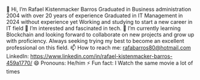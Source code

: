 👋 Hi, I’m Rafael Kistenmacker Barros
   Graduated in Business administration 2004 with over 20 years of experience
   Graduated in IT Management in 2024 without experience yet
   Working and studying to start a new career in IT field
👀 I’m interested and fascinated in tech.
🌱 I’m currently learning Blockchain and looking forward to collaborate on new projects and grow up with proficiency. Always seeking trying my best to become an excellent professional on this field.
📫 How to reach me: rafabarros80@hotmail.com 
   LinkedIn: https://www.linkedin.com/in/rafael-kistenmacker-barros-459a1770/
😄 Pronouns: He/him
⚡ Fun fact: I Watch the same movie a lot of times
